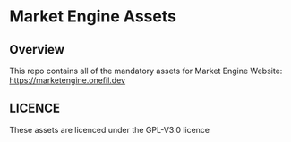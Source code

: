 # Market Engine Assets
## Overview
This repo contains all of the mandatory assets for Market Engine
Website: https://marketengine.onefil.dev

## LICENCE
These assets are licenced under the GPL-V3.0 licence

